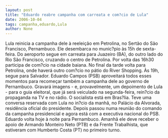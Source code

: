 ```yaml
---
layout: post
title: "Eduardo reabre campanha com carreata e com?cio de Lula"
date: 2006-10-04
tags: campanha,eduardo,Lula
author: None
---
```

Lula reinicia a campanha dele à reeleição em Petrolina, no Sertão do São Francisco, Pernambuco. 
Ele desembarca no munic?pio às 15h de sexta-feira. 
Do aeroporto segue em carreata para Juazeiro (BA), do outro lado do Rio São Francisco, cruzando o centro de Petrolina.
Por volta das 16h30 participa de com?cio na cidade baiana. No final da tarde volta para Petrolina, onde haverá outro com?cio no pátio do River Shopping.
Às 19h, segue para Salvador.
Eduardo Campos (PSB) aproveitará todos esses momentos para recomeçar também a campanha dele ao governo de Pernambuco.
Gravará imagens - e, provavelmente, um depoimento de Lula - para o guia eleitoral, que já será veiculado na segunda-feira, rein?cio da propaganda na TV e no rádio.
O socialista está em Bras?lia. Teve uma conversa reservada com Lula no in?cio da manhã, no Palácio da Alvorada, residência oficial do presidente.
Depois passou numa reunião do comando da campanha presidencial e agora está com a executiva nacional do PSB.
Eduardo volta hoje à noite para Pernambuco. 
Amanhã ele deve receber o apoio de Armando Monteiro Neto (PTB) e da Frente Trabalhista, que estiveram com Humberto Costa (PT) no primeiro turno. 
